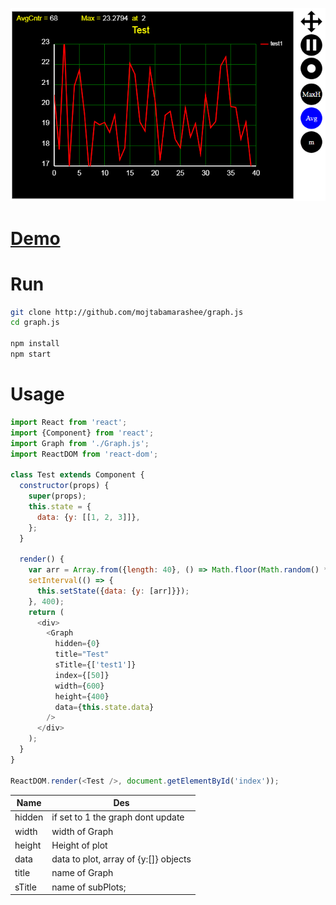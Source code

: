 

![Alt text](screenshots/screenshot1.png?raw=true "Optional Title")


# <a href="http://mojtabamarashee.github.io/graph.js">Demo</a>


# Run

```bash
git clone http://github.com/mojtabamarashee/graph.js
cd graph.js

npm install
npm start

```

# Usage
```javascript
import React from 'react';
import {Component} from 'react';
import Graph from './Graph.js';
import ReactDOM from 'react-dom';

class Test extends Component {
  constructor(props) {
    super(props);
    this.state = {
      data: {y: [[1, 2, 3]]},
    };
  }

  render() {
    var arr = Array.from({length: 40}, () => Math.floor(Math.random() * 40));
    setInterval(() => {
      this.setState({data: {y: [arr]}});
    }, 400);
    return (
      <div>
        <Graph
          hidden={0}
          title="Test"
          sTitle={['test1']}
          index={[50]}
          width={600}
          height={400}
          data={this.state.data}
        />
      </div>
    );
  }
}

ReactDOM.render(<Test />, document.getElementById('index'));

````



| Name | Des |
| ------------- | ------------- |
| hidden  | if set to 1 the graph dont update |
| width | width of Graph  |
| height | Height of plot  |
| data | data to plot, array of {y:[]} objects  |
| title | name of Graph  |
| sTitle | name of subPlots;   |

